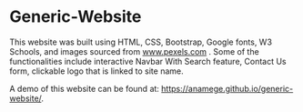 # Generic-Website



This website was built using HTML, CSS, Bootstrap, Google fonts, W3 Schools, and images sourced from www.pexels.com . Some of the functionalities include interactive Navbar With Search feature, Contact Us form, clickable logo that is linked to site name.

A demo of this website can be found at: https://anamege.github.io/generic-website/.
